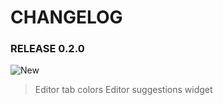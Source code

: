 # CHANGELOG

### RELEASE 0.2.0

![New](https://img.shields.io/badge/-NEW-gray.svg?colorB=3778FF)

> Editor tab colors
> Editor suggestions widget
